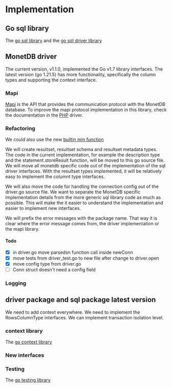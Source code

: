 # Implementation

## Go sql library

The [go sql library](https://pkg.go.dev/database/sql) and the [go sql driver library](https://pkg.go.dev/database/sql/driver) 

## MonetDB driver

The current version, v1.1.0, implemented the Go v1.7 library interfaces. The latest version (go 1.21.5) has more functionality, specifically the column types and supporting the context interface.

### Mapi

[Mapi](https://www.monetdb.org/documentation-Jun2023/user-guide/client-interfaces/libraries-drivers/mapi-library/) is the API that provides the communication protocol with the MonetDB database. To improve the mapi protocol implementation in this library, check the documentation in the [PHP](https://github.com/MonetDB/MonetDB-PHP/tree/master/protocol_doc) driver.

### Refactoring

We could also use the new [builtin min function](https://pkg.go.dev/builtin#min)

We will create resultset, resultset schema and resultset metadata types. The code in the current implementation, for example the description type and the statement.storeResult function, will be moved to this go source file. We will move all monetdb specific code out of the implementation of the sql driver interfaces. With the resultset types implemented, it will be relatively easy to implement the columnt type interfaces. 

We will also move the code for handling the connection config out of the driver.go source file. We want to separate the MonetDB specific implementation details from the more generic sql library code as much as possible. This will make the it easier to understand the implementation and easier to implement new interfaces.

We will prefix the error messages with the package name. That way it is clear where the error message comes from, the driver implementation or the mapi library.

#### Todo
- [X] in driver.go move parsedsn function call inside newConn
- [X] move tests from driver_test.go to new file after change to driver.open
- [X] move config type from driver.go
- [ ] Conn struct doesn't need a config field

### Logging

## driver package and sql package latest version

We need to add context everywhere. We need to implement the RowsColumnType interfaces. We can implement transaction isolation level.

### context library

The [go context library](https://pkg.go.dev/context)

### New interfaces

### Testing

The [go testing library](https://pkg.go.dev/testing)
